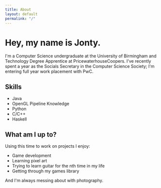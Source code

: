 ```yaml
---
title: About
layout: default
permalink: "/"
---
```


<!-- <img src="favicon.ico" alt="Picture of me" style="width:130px;border-radius:50%;margin-left:20px;"/> -->
<h1 class="name-title">Hey, my name is Jonty.<div class="blinking-cursor"></div></h1>

I'm a Computer Science undergraduate at the University of Birmingham and Technology Degree Apprentice at PricewaterhouseCoopers.
I've recently spent a year as the Socials Secretary in the Computer Science Society; I'm entering full year work placement with PwC.

## Skills

- Java
- OpenGL Pipeline Knowledge
- Python
- C/C++
- Haskell

## What am I up to?

Using this time to work on projects I enjoy:

- Game development
- Learning pixel art
- Trying to learn guitar for the nth time in my life
- Getting through my games library

And I'm always messing about with photography.